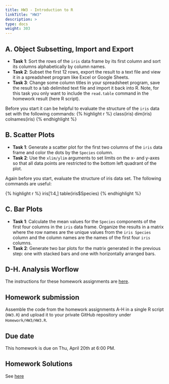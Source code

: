 ```yaml
---
title: HW3 - Introduction to R
linkTitle: "HW3"
description: >
type: docs
weight: 303
---
```


## A. Object Subsetting, Import and Export

- __Task 1__: Sort the rows of the `iris` data frame by its first column and sort its columns alphabetically by column names.
- __Task 2__: Subset the first 12 rows, export the result to a text file and view it in a spreadsheet program like Excel or Google Sheets. 
- __Task 3__: Change some column titles in your spreadsheet program, save the result to a tab delimited text file and import it back into R. Note, for this task you only want to include the `read.table` command in the homework result (here R script).

Before you start it can be helpful to evaluate the structure of the `iris` data set with the following commands:
{% highlight r %}
class(iris)
dim(iris)
colnames(iris)
{% endhighlight %}

## B. Scatter Plots
       
- __Task 1__: Generate a scatter plot for the first two columns of the `iris` data frame and color the dots by the `Species` column.
- __Task 2__: Use the `xlim/ylim` arguments to set limits on the x- and y-axes so that all data points are restricted to the bottom left quadrant of the plot. 

Again before you start, evaluate the structure of iris data set. The following commands are useful:

{% highlight r %}
iris[1:4,]
table(iris$Species)
{% endhighlight %}

## C. Bar Plots
        
- __Task 1__: Calculate the mean values for the `Species` components of the first four columns in the `iris` data frame. Organize the results in a matrix where the row names are the unique values from the `iris Species` column and the column names are the names of the first four `iris` columns. 
- __Task 2__: Generate two bar plots for the matrix generated in the previous step: one with stacked bars and one with horizontally arranged bars. 

## D-H. Analysis Worflow

The instructions for these homework assignments are [here](https://girke.bioinformatics.ucr.edu/GEN242/tutorials/rbasics/rbasics/#analysis-routine).

## Homework submission

Assemble the code from the homework assignments A-H in a single R script (`HW3.R`) and upload it to your private GitHub repository under `Homework/HW3/HW3.R`.

## Due date

This homework is due on Thu, April 20th at 6:00 PM.

## Homework Solutions

See [here]()
